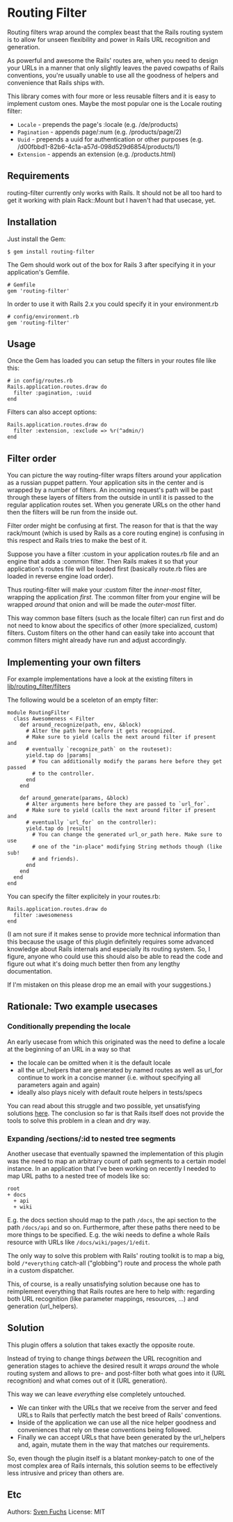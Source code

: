 # Routing Filter

Routing filters wrap around the complex beast that the Rails routing system is
to allow for unseen flexibility and power in Rails URL recognition and
generation.

As powerful and awesome the Rails' routes are, when you need to design your
URLs in a manner that only slightly leaves the paved cowpaths of Rails
conventions, you're usually unable to use all the goodness of helpers and
convenience that Rails ships with.

This library comes with four more or less reusable filters and it is easy to
implement custom ones. Maybe the most popular one is the Locale routing filter:

* `Locale` - prepends the page's :locale (e.g. /de/products)
* `Pagination` - appends page/:num (e.g. /products/page/2)
* `Uuid` - prepends a uuid for authentication or other purposes (e.g. /d00fbbd1-82b6-4c1a-a57d-098d529d6854/products/1)
* `Extension` - appends an extension (e.g. /products.html)

## Requirements

routing-filter currently only works with Rails. It should not be all too hard
to get it working with plain Rack::Mount but I haven't had that usecase, yet.

## Installation

Just install the Gem:

    $ gem install routing-filter

The Gem should work out of the box for Rails 3 after specifying it in your
application's Gemfile.

    # Gemfile
    gem 'routing-filter'

In order to use it with Rails 2.x you could specify it in your environment.rb

    # config/environment.rb
    gem 'routing-filter'

## Usage

Once the Gem has loaded you can setup the filters in your routes file like this:

    # in config/routes.rb
    Rails.application.routes.draw do
      filter :pagination, :uuid
    end

Filters can also accept options:

    Rails.application.routes.draw do
      filter :extension, :exclude => %r(^admin/)
    end

## Filter order

You can picture the way routing-filter wraps filters around your application as a russian puppet pattern. Your application sits in the center and is wrapped by a number of filters. An incoming request's path will be past through these layers of filters from the outside in until it is passed to the regular application routes set. When you generate URLs on the other hand then the filters will be run from the inside out.

Filter order might be confusing at first. The reason for that is that the way rack/mount (which is used by Rails as a core routing engine) is confusing in this respect and Rails tries to make the best of it.

Suppose you have a filter :custom in your application routes.rb file and an engine that adds a :common filter. Then Rails makes it so that your application's routes file will be loaded first (basically route.rb files are loaded in reverse engine load order).

Thus routing-filter will make your :custom filter the *inner-most* filter, wrapping the application *first*. The :common filter from your engine will be wrapped *around* that onion and will be made the *outer-most* filter.

This way common base filters (such as the locale filter) can run first and do not need to know about the specifics of other (more specialized, custom) filters. Custom filters on the other hand can easily take into account that common filters might already have run and adjust accordingly.


## Implementing your own filters

For example implementations have a look at the existing filters in
[lib/routing_filter/filters](http://github.com/svenfuchs/routing-filter/tree/master/lib/routing_filter/filters)

The following would be a sceleton of an empty filter:

    module RoutingFilter
      class Awesomeness < Filter
        def around_recognize(path, env, &block)
          # Alter the path here before it gets recognized.
          # Make sure to yield (calls the next around filter if present and
          # eventually `recognize_path` on the routeset):
          yield.tap do |params|
            # You can additionally modify the params here before they get passed
            # to the controller.
          end
        end

        def around_generate(params, &block)
          # Alter arguments here before they are passed to `url_for`.
          # Make sure to yield (calls the next around filter if present and
          # eventually `url_for` on the controller):
          yield.tap do |result|
            # You can change the generated url_or_path here. Make sure to use
            # one of the "in-place" modifying String methods though (like sub!
            # and friends).
          end
        end
      end
    end

You can specify the filter explicitely in your routes.rb:

    Rails.application.routes.draw do
      filter :awesomeness
    end

(I am not sure if it makes sense to provide more technical information than
this because the usage of this plugin definitely requires some advanced
knowledge about Rails internals and especially its routing system. So, I
figure, anyone who could use this should also be able to read the code and
figure out what it's doing much better then from any lengthy documentation.

If I'm mistaken on this please drop me an email with your suggestions.)


## Rationale: Two example usecases

### Conditionally prepending the locale

An early usecase from which this originated was the need to define a locale
at the beginning of an URL in a way so that

* the locale can be omitted when it is the default locale
* all the url\_helpers that are generated by named routes as well as url_for continue to work in
a concise manner (i.e. without specifying all parameters again and again)
* ideally also plays nicely with default route helpers in tests/specs

You can read about this struggle and two possible, yet unsatisfying solutions
[here](http://www.artweb-design.de/2007/5/13/concise-localized-rails-url-helpers-solved-twice).
The conclusion so far is that Rails itself does not provide the tools to solve
this problem in a clean and dry way.

### Expanding /sections/:id to nested tree segments

Another usecase that eventually spawned the implementation of this plugin was
the need to map an arbitrary count of path segments to a certain model
instance. In an application that I've been working on recently I needed to
map URL paths to a nested tree of models like so:

    root
    + docs
      + api
      + wiki

E.g. the docs section should map to the path `/docs`, the api section to
the path `/docs/api` and so on. Furthermore, after these paths there need to be
more things to be specified. E.g. the wiki needs to define a whole Rails
resource with URLs like `/docs/wiki/pages/1/edit`.

The only way to solve this problem with Rails' routing toolkit is to map
a big, bold `/*everything` catch-all ("globbing") route and process the whole
path in a custom dispatcher.

This, of course, is a really unsatisfying solution because one has to
reimplement everything that Rails routes are here to help with: regarding both
URL recognition (like parameter mappings, resources, ...) and generation
(url\_helpers).

## Solution

This plugin offers a solution that takes exactly the opposite route.

Instead of trying to change things *between* the URL recognition and
generation stages to achieve the desired result it *wraps around* the whole
routing system and allows to pre- and post-filter both what goes into it
(URL recognition) and what comes out of it (URL generation).

This way we can leave *everything* else completely untouched.

* We can tinker with the URLs that we receive from the server and feed URLs to
Rails that perfectly match the best breed of Rails' conventions.
* Inside of the application we can use all the nice helper goodness and
conveniences that rely on these conventions being followed.
* Finally we can accept URLs that have been generated by the url\_helpers and,
again, mutate them in the way that matches our requirements.

So, even though the plugin itself is a blatant monkey-patch to one of the
most complex area of Rails internals, this solution seems to be effectively
less intrusive and pricey than others are.

## Etc

Authors: [Sven Fuchs](http://www.artweb-design.de) <svenfuchs at artweb-design dot de>
License: MIT
